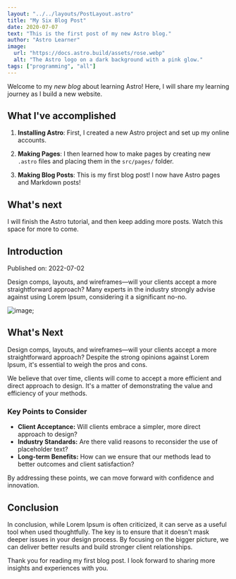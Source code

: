 ```yaml
---
layout: "../../layouts/PostLayout.astro"
title: "My Six Blog Post"
date: 2020-07-07
text: "This is the first post of my new Astro blog."
author: "Astro Learner"
image:
  url: "https://docs.astro.build/assets/rose.webp"
  alt: "The Astro logo on a dark background with a pink glow."
tags: ["programming", "all"]
---
```


Welcome to my _new blog_ about learning Astro! Here, I will share my learning journey as I build a new website.

## What I've accomplished

1. **Installing Astro**: First, I created a new Astro project and set up my online accounts.

2. **Making Pages**: I then learned how to make pages by creating new `.astro` files and placing them in the `src/pages/` folder.

3. **Making Blog Posts**: This is my first blog post! I now have Astro pages and Markdown posts!

## What's next

I will finish the Astro tutorial, and then keep adding more posts. Watch this space for more to come.

## Introduction

Published on: 2022-07-02

Design comps, layouts, and wireframes—will your clients accept a more straightforward approach? Many experts in the industry strongly advise against using Lorem Ipsum, considering it a significant no-no.

![image](https://docs.astro.build/assets/rose.webp);

## What's Next

Design comps, layouts, and wireframes—will your clients accept a more straightforward approach? Despite the strong opinions against Lorem Ipsum, it's essential to weigh the pros and cons.

We believe that over time, clients will come to accept a more efficient and direct approach to design. It's a matter of demonstrating the value and efficiency of your methods.

### Key Points to Consider

- **Client Acceptance:** Will clients embrace a simpler, more direct approach to design?
- **Industry Standards:** Are there valid reasons to reconsider the use of placeholder text?
- **Long-term Benefits:** How can we ensure that our methods lead to better outcomes and client satisfaction?

By addressing these points, we can move forward with confidence and innovation.

## Conclusion

In conclusion, while Lorem Ipsum is often criticized, it can serve as a useful tool when used thoughtfully. The key is to ensure that it doesn't mask deeper issues in your design process. By focusing on the bigger picture, we can deliver better results and build stronger client relationships.

Thank you for reading my first blog post. I look forward to sharing more insights and experiences with you.
